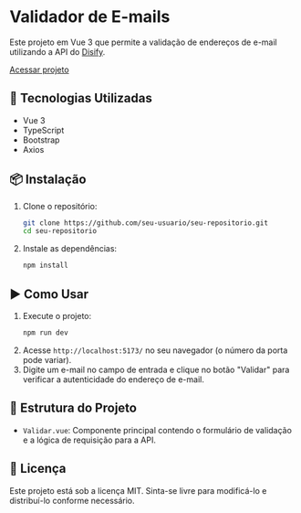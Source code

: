 # Validador de E-mails

Este projeto em Vue 3 que permite a validação de endereços de e-mail utilizando a API do [Disify](https://disify.com/).


[Acessar projeto](https://validar-email-theta.vercel.app/)

## 🚀 Tecnologias Utilizadas
- Vue 3
- TypeScript
- Bootstrap
- Axios

## 📦 Instalação

1. Clone o repositório:
   ```sh
   git clone https://github.com/seu-usuario/seu-repositorio.git
   cd seu-repositorio
   ```

2. Instale as dependências:
   ```sh
   npm install
   ```

## ▶️ Como Usar

1. Execute o projeto:
   ```sh
   npm run dev
   ```
2. Acesse `http://localhost:5173/` no seu navegador (o número da porta pode variar).
3. Digite um e-mail no campo de entrada e clique no botão "Validar" para verificar a autenticidade do endereço de e-mail.

## 📜 Estrutura do Projeto

- `Validar.vue`: Componente principal contendo o formulário de validação e a lógica de requisição para a API.

## 📄 Licença

Este projeto está sob a licença MIT. Sinta-se livre para modificá-lo e distribuí-lo conforme necessário.

